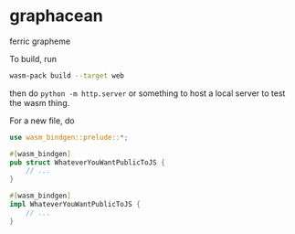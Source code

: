 # graphacean

ferric grapheme

To build, run

```sh
wasm-pack build --target web
```

then do `python -m http.server` or something to host a local server to test the wasm thing.

For a new file, do

```rs
use wasm_bindgen::prelude::*;

#[wasm_bindgen]
pub struct WhateverYouWantPublicToJS {
    // ...
}

#[wasm_bindgen]
impl WhateverYouWantPublicToJS {
    // ...
}
```
